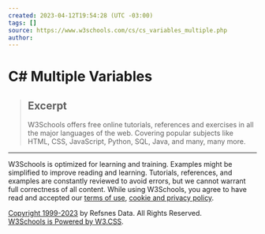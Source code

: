 ```yaml
---
created: 2023-04-12T19:54:28 (UTC -03:00)
tags: []
source: https://www.w3schools.com/cs/cs_variables_multiple.php
author: 
---
```


# C# Multiple Variables

> ## Excerpt
> W3Schools offers free online tutorials, references and exercises in all the major languages of the web. Covering popular subjects like HTML, CSS, JavaScript, Python, SQL, Java, and many, many more.

---
W3Schools is optimized for learning and training. Examples might be simplified to improve reading and learning. Tutorials, references, and examples are constantly reviewed to avoid errors, but we cannot warrant full correctness of all content. While using W3Schools, you agree to have read and accepted our [terms of use](https://www.w3schools.com/about/about_copyright.asp), [cookie and privacy policy](https://www.w3schools.com/about/about_privacy.asp).

[Copyright 1999-2023](https://www.w3schools.com/about/about_copyright.asp) by Refsnes Data. All Rights Reserved.  
[W3Schools is Powered by W3.CSS](https://www.w3schools.com/w3css/default.asp).
